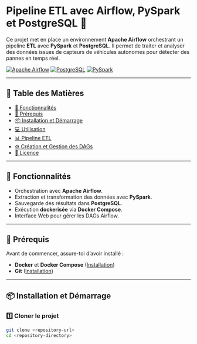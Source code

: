 # Pipeline ETL avec Airflow, PySpark et PostgreSQL 🚀

Ce projet met en place un environnement **Apache Airflow** orchestrant un pipeline **ETL** avec **PySpark** et **PostgreSQL**. Il permet de traiter et analyser des données issues de capteurs de véhicules autonomes pour détecter des pannes en temps réel.

[![Apache Airflow](https://img.shields.io/badge/Apache-Airflow-blue?logo=apache-airflow)](https://airflow.apache.org/)
[![PostgreSQL](https://img.shields.io/badge/PostgreSQL-blue?logo=postgresql)](https://www.postgresql.org/)
[![PySpark](https://img.shields.io/badge/PySpark-orange?logo=apachespark)](https://spark.apache.org/)

---

## **📌 Table des Matières**
- [🚀 Fonctionnalités](#-fonctionnalités)
- [🔧 Prérequis](#-prérequis)
- [📦 Installation et Démarrage](#-installation-et-démarrage)
- [💻 Utilisation](#-utilisation)
- [📊 Pipeline ETL](#-pipeline-etl)
- [⚙️ Création et Gestion des DAGs](#-création-et-gestion-des-dags)
- [📜 Licence](#-licence)

---

## **🚀 Fonctionnalités**
- Orchestration avec **Apache Airflow**.
- Extraction et transformation des données avec **PySpark**.
- Sauvegarde des résultats dans **PostgreSQL**.
- Exécution **dockerisée** via **Docker Compose**.
- Interface Web pour gérer les DAGs Airflow.

---

## **🔧 Prérequis**
Avant de commencer, assure-toi d’avoir installé :
- **Docker** et **Docker Compose** ([Installation](https://docs.docker.com/get-docker/))
- **Git** ([Installation](https://git-scm.com/downloads))

---

## **📦 Installation et Démarrage**
### **1️⃣ Cloner le projet**
```bash
git clone <repository-url>
cd <repository-directory>
